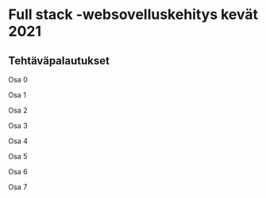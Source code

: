 # Full stack -websovelluskehitys kevät 2021

## Tehtäväpalautukset
Osa 0

Osa 1

Osa 2

Osa 3

Osa 4

Osa 5

Osa 6

Osa 7

